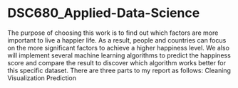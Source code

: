 # DSC680_Applied-Data-Science
The purpose of choosing this work is to find out which factors are more important to live a happier life. As a result, people and countries can focus on the more significant factors to achieve a higher happiness level. We also will implement several machine learning algorithms to predict the happiness score and compare the result to discover which algorithm works better for this specific dataset.
There are three parts to my report as follows:
Cleaning
Visualization
Prediction
